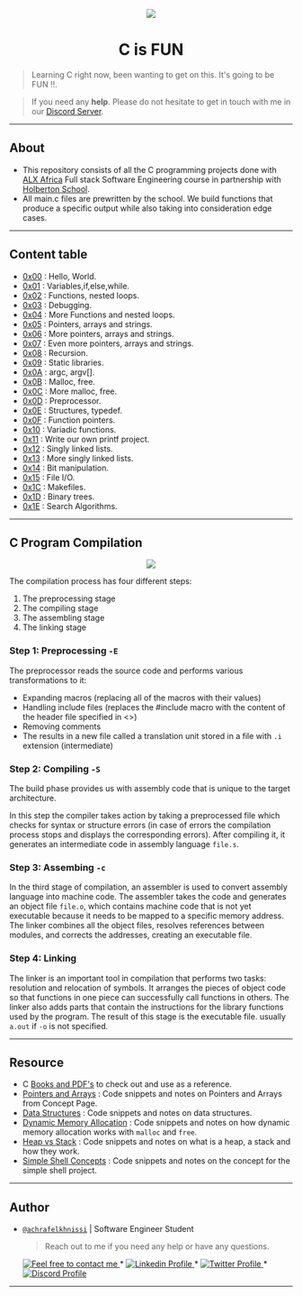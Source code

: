 
<p align="center">  
<img src ="https://assets.imaginablefutures.com/media/images/ALX_Logo.max-200x150.png">
</p>

<h1 align="center">
	C is FUN
</h1>

>Learning C right now, been wanting to get on this. It's going to be FUN !!.

>If you need any **help**. Please do not hesitate to get in touch with me in our <a href="https://discord.gg/vTvkDgsS6J">Discord Server</a>.


----

## About
- This repository consists of all the C programming projects done with [ALX Africa](https://www.alxafrica.com/) Full stack Software Engineering course in partnership with [Holberton School](https://www.holbertonschool.com/).
- All main.c files are prewritten by the school. We build functions that produce a specific output while also taking into consideration edge cases.

----


## Content table

- [0x00](./0x00-hello_world) : Hello, World.
- [0x01](./0x01-variables_if_else_while) : Variables,if,else,while.
- [0x02](./0x02-functions_nested_loops) : Functions, nested loops.
- [0x03](./0x03-debugging) : Debugging.
- [0x04](./0x04-more_functions_nested_loops) : More Functions and nested loops.
- [0x05](./0x05-pointers_arrays_strings) : Pointers, arrays and strings.
- [0x06](./0x06-pointers_arrays_strings) : More pointers, arrays and strings.
- [0x07](./0x07-pointers_arrays_strings) : Even more pointers, arrays and strings.
- [0x08](./0x08-recursion) : Recursion.
- [0x09](./0x09-static_libraries) : Static libraries.
- [0x0A](./0x0A-argc_argv) : argc, argv[].
- [0x0B](./0x0B-malloc_free) : Malloc, free.
- [0x0C](./0x0C-more_malloc_free) : More malloc, free.
- [0x0D](./0x0D-preprocessor) : Preprocessor.
- [0x0E](./0x0E-structures_typedef) : Structures, typedef.
- [0x0F](./0x0F-function_pointers) : Function pointers.
- [0x10](./0x10-variadic_functions) : Variadic functions.
- [0x11](https://github.com/iAmG-r00t/printf) : Write our own printf project.
- [0x12](./0x12-singly_linked_lists) : Singly linked lists.
- [0x13](./0x13-more_singly_linked_lists) : More singly linked lists.
- [0x14](./0x14-bit_manipulation) : Bit manipulation.
- [0x15](./0x15-file_io) : File I/O.
- [0x1C](./0x1C-makefiles) : Makefiles.
- [0x1D](https://github.com/iAmG-r00t/binary_trees) : Binary trees.
- [0x1E](./0x1E-search_algorithms) : Search Algorithms.

----

## C Program Compilation

<p align="center">
  <img src="https://i.postimg.cc/rprHShJ1/C-compilation-process.gif" />
</p>

The compilation process has four different steps:
1. The preprocessing stage
2. The compiling stage
3. The assembling stage
4. The linking stage
    
### Step 1: Preprocessing `-E`
The preprocessor reads the source code and performs various transformations to it:
- Expanding macros (replacing all of the macros with their values)
- Handling include files (replaces the #include macro with the content of the header file specified in <>)
- Removing comments
- The results in a new file called a translation unit stored in a file with `.i` extension (intermediate)
    
### Step 2: Compiling `-S`
The build phase provides us with assembly code that is unique to the target architecture.

In this step the compiler takes action by taking a preprocessed file which checks for syntax or structure errors (in case of errors the compilation process stops and displays the corresponding errors). After compiling it, it generates an intermediate code in assembly language `file.s`.

### Step 3: Assembing `-c`
In the third stage of compilation, an assembler is used to convert assembly language into machine code. The assembler takes the code and generates an object file `file.o`, which contains machine code that is not yet executable because it needs to be mapped to a specific memory address. The linker combines all the object files, resolves references between modules, and corrects the addresses, creating an executable file.

### Step 4: Linking
The linker is an important tool in compilation that performs two tasks: resolution and relocation of symbols. It arranges the pieces of object code so that functions in one piece can successfully call functions in others. The linker also adds parts that contain the instructions for the library functions used by the program. The result of this stage is the executable file. usually `a.out` if `-o` is not specified.

---

## Resource

- C [Books and PDF's](./references) to check out and use as a reference.
- [Pointers and Arrays](./PointerArrays) : Code snippets and notes on Pointers and Arrays from Concept Page.
- [Data Structures](./DataStructures) : Code snippets and notes on data structures.
- [Dynamic Memory Allocation](./dynamic_memory_alloc) : Code snippets and notes on how dynamic memory allocation works with `malloc` and `free`.
- [Heap vs Stack](./heap_stack) : Code snippets and notes on what is a heap, a stack and how they work.
- [Simple Shell Concepts](./simple_shell_concepts) : Code snippets and notes on the concept for the simple shell project.

---

## Author

- [`@achrafelkhnissi`]() | Software Engineer Student

    > Reach out to me if you need any help or have any questions.

	<a href="mailto:achraf.elkhnissi@icloud.com">
		<img alt="Feel free to contact me" src="https://img.shields.io/badge/-Ask_me_anything-blue?style=flat&logo=Gmail&logoColor=white&link=mailto:achraf.elkhnissi@gmail.com&color=3d85c6" />
	</a>
	<span> * </span>
    <a href="https://www.linkedin.com/in/achrafelkhnissi/">
        <img alt="Linkedin Profile" src="https://img.shields.io/badge/-Linkedin-0072b1?style=flat&logo=Linkedin&logoColor=white&link=https://www.linkedin.com/in/achrafelkhnissi/" />
    </a>
    <span> * </span>
    <a href="https://twitter.com/suprivada">
        <img alt="Twitter Profile" src="https://img.shields.io/badge/-Twitter-0072b1?style=flat&logo=Twitter&logoColor=white&link=https://www.linkedin.com/in/achrafelkhnissi/&color=1DA1F2" />
    </a>
    <span> * </span>
    <a href="https://www.linkedin.com/in/achrafelkhnissi/">
        <img alt="Discord Profile" src="https://img.shields.io/badge/-Discord-0072b1?style=flat&logo=Discord&logoColor=white&link=https://www.linkedin.com/in/achrafelkhnissi/&color=7289da" />
    </a>
---
